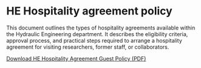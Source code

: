 # HE Hospitality agreement policy

This document outlines the types of hospitality agreements available within the Hydraulic Engineering department. It describes the eligibility criteria, approval process, and practical steps required to arrange a hospitality agreement for visiting researchers, former staff, or collaborators.

[Download HE Hospitality Agreement Guest Policy (PDF)](./HospitalityAgreement/Appendices/Guest%20policy%20Hydraulic%20Engineering%2015052025.pdf)
